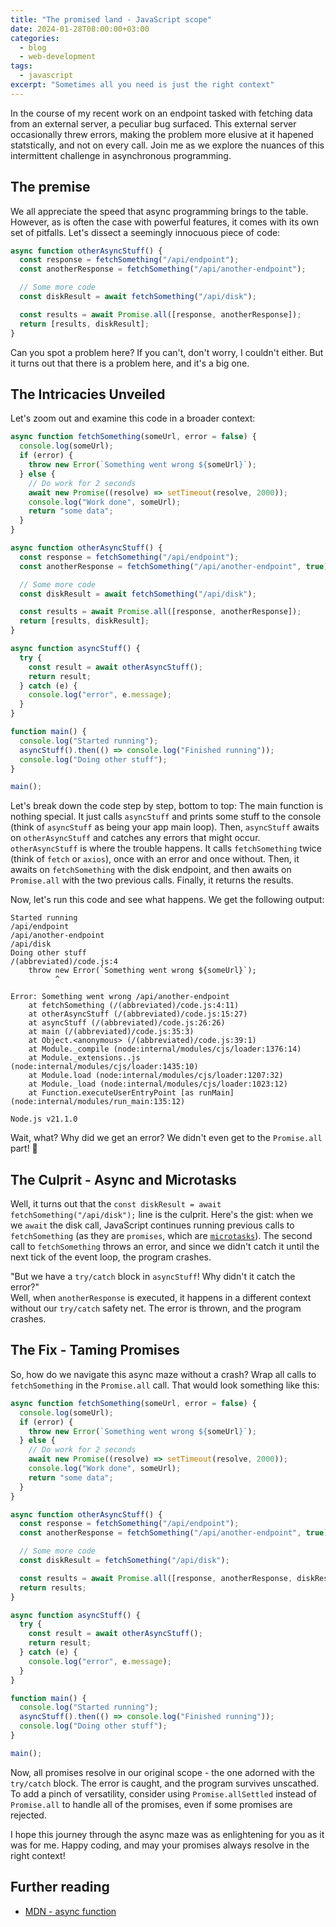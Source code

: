 ```yaml
---
title: "The promised land - JavaScript scope"
date: 2024-01-28T08:00:00+03:00
categories:
  - blog
  - web-development
tags:
  - javascript
excerpt: "Sometimes all you need is just the right context"
---
```


In the course of my recent work on an endpoint tasked with fetching data from an external server, a peculiar bug surfaced. This external server occasionally threw errors, making the problem more elusive at it hapened statstically, and not on every call. Join me as we explore the nuances of this intermittent challenge in asynchronous programming.

## The premise

We all appreciate the speed that async programming brings to the table. However, as is often the case with powerful features, it comes with its own set of pitfalls. Let's dissect a seemingly innocuous piece of code:

```javascript
async function otherAsyncStuff() {
  const response = fetchSomething("/api/endpoint");
  const anotherResponse = fetchSomething("/api/another-endpoint");

  // Some more code
  const diskResult = await fetchSomething("/api/disk");

  const results = await Promise.all([response, anotherResponse]);
  return [results, diskResult];
}
```

Can you spot a problem here? If you can't, don't worry, I couldn't either. But it turns out that there is a problem here, and it's a big one.

## The Intricacies Unveiled

Let's zoom out and examine this code in a broader context:

```javascript
async function fetchSomething(someUrl, error = false) {
  console.log(someUrl);
  if (error) {
    throw new Error(`Something went wrong ${someUrl}`);
  } else {
    // Do work for 2 seconds
    await new Promise((resolve) => setTimeout(resolve, 2000));
    console.log("Work done", someUrl);
    return "some data";
  }
}

async function otherAsyncStuff() {
  const response = fetchSomething("/api/endpoint");
  const anotherResponse = fetchSomething("/api/another-endpoint", true);

  // Some more code
  const diskResult = await fetchSomething("/api/disk");

  const results = await Promise.all([response, anotherResponse]);
  return [results, diskResult];
}

async function asyncStuff() {
  try {
    const result = await otherAsyncStuff();
    return result;
  } catch (e) {
    console.log("error", e.message);
  }
}

function main() {
  console.log("Started running");
  asyncStuff().then(() => console.log("Finished running"));
  console.log("Doing other stuff");
}

main();
```

Let's break down the code step by step, bottom to top:
The main function is nothing special. It just calls `asyncStuff` and prints some stuff to the console (think of `asyncStuff` as being your app main loop).
Then, `asyncStuff` awaits on `otherAsyncStuff` and catches any errors that might occur.
`otherAsyncStuff` is where the trouble happens. It calls `fetchSomething` twice (think of `fetch` or `axios`), once with an error and once without.
Then, it awaits on `fetchSomething` with the disk endpoint, and then awaits on `Promise.all` with the two previous calls.
Finally, it returns the results.

Now, let's run this code and see what happens. We get the following output:

```text
Started running
/api/endpoint
/api/another-endpoint
/api/disk
Doing other stuff
/(abbreviated)/code.js:4
    throw new Error(`Something went wrong ${someUrl}`);
          ^

Error: Something went wrong /api/another-endpoint
    at fetchSomething (/(abbreviated)/code.js:4:11)
    at otherAsyncStuff (/(abbreviated)/code.js:15:27)
    at asyncStuff (/(abbreviated)/code.js:26:26)
    at main (/(abbreviated)/code.js:35:3)
    at Object.<anonymous> (/(abbreviated)/code.js:39:1)
    at Module._compile (node:internal/modules/cjs/loader:1376:14)
    at Module._extensions..js (node:internal/modules/cjs/loader:1435:10)
    at Module.load (node:internal/modules/cjs/loader:1207:32)
    at Module._load (node:internal/modules/cjs/loader:1023:12)
    at Function.executeUserEntryPoint [as runMain] (node:internal/modules/run_main:135:12)

Node.js v21.1.0
```

Wait, what? Why did we get an error? We didn't even get to the `Promise.all` part! 🤨

## The Culprit - Async and Microtasks

Well, it turns out that the `const diskResult = await fetchSomething("/api/disk");` line is the culprit.
Here's the gist: when we we `await` the disk call, JavaScript continues running previous calls to `fetchSomething` (as they are `promises`, which are [`microtasks`][microtasks]). The second call to `fetchSomething` throws an error, and since we didn't catch it until the next tick of the event loop, the program crashes.

"But we have a `try/catch` block in `asyncStuff`! Why didn't it catch the error?"  
Well, when `anotherResponse` is executed, it happens in a different context without our `try/catch` safety net. The error is thrown, and the program crashes.

## The Fix - Taming Promises

So, how do we navigate this async maze without a crash? Wrap all calls to `fetchSomething` in the `Promise.all` call. That would look something like this:

```javascript
async function fetchSomething(someUrl, error = false) {
  console.log(someUrl);
  if (error) {
    throw new Error(`Something went wrong ${someUrl}`);
  } else {
    // Do work for 2 seconds
    await new Promise((resolve) => setTimeout(resolve, 2000));
    console.log("Work done", someUrl);
    return "some data";
  }
}

async function otherAsyncStuff() {
  const response = fetchSomething("/api/endpoint");
  const anotherResponse = fetchSomething("/api/another-endpoint", true);

  // Some more code
  const diskResult = fetchSomething("/api/disk");

  const results = await Promise.all([response, anotherResponse, diskResult]);
  return results;
}

async function asyncStuff() {
  try {
    const result = await otherAsyncStuff();
    return result;
  } catch (e) {
    console.log("error", e.message);
  }
}

function main() {
  console.log("Started running");
  asyncStuff().then(() => console.log("Finished running"));
  console.log("Doing other stuff");
}

main();
```

Now, all promises resolve in our original scope - the one adorned with the `try/catch` block. The error is caught, and the program survives unscathed.
To add a pinch of versatility, consider using `Promise.allSettled` instead of `Promise.all` to handle all of the promises, even if some promises are rejected.

I hope this journey through the async maze was as enlightening for you as it was for me. Happy coding, and may your promises always resolve in the right context!

## Further reading

- [MDN - async function][MDN async function]

[microtasks]: https://developer.mozilla.org/en-US/docs/Web/API/HTML_DOM_API/Microtask_guide/In_depth
[MDN async function]: https://developer.mozilla.org/en-US/docs/Web/JavaScript/Reference/Statements/async_function#async_functions_and_execution_order
